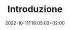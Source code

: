 ---
title: "Introduzione"
date: 2022-10-11T18:05:03+02:00
draft: true
weight: 200
images: []
categories: []
contributors: []
---